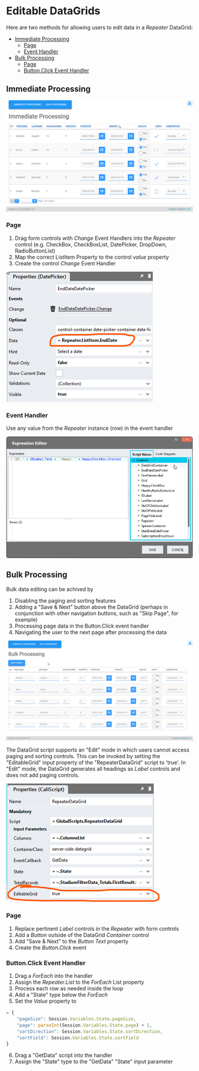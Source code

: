# Editable DataGrids <!-- omit in toc -->

Here are two methods for allowing users to edit data in a *Repeater* DataGrid: 

- [Immediate Processing](#immediate-processing)
  - [Page](#page)
  - [Event Handler](#event-handler)
- [Bulk Processing](#bulk-processing)
  - [Page](#page-1)
  - [Button.Click Event Handler](#buttonclick-event-handler)

## Immediate Processing

![](images/ImmediateProcessingView.gif)

### Page
1. Drag form controls with *Change* Event Handlers into the *Repeater* control (e.g. CheckBox, CheckBoxList, DatePicker, DropDown, RadioButtonList)
2. Map the correct ListItem Property to the control *value* property
3. Create the control *Change* Event Handler

![](images/SelectedRepeaterItemProperty.png)

### Event Handler
Use any value from the *Repeater* instance (row) in the event handler

![](images/ExpressionEditorRow.png)

## Bulk Processing

Bulk data editing can be achived by 

1. Disabling the paging and sorting features
2. Adding a "Save & Next" button above the DataGrid (perhaps in conjunction with other navigation buttons, such as "Skip Page", for example)
3. Processing page data in the Button.Click event handler
4. Navigating the user to the next page after processing the data

![](images/BulkProcessingView.gif)

The DataGrid script supports an "Edit" mode in which users cannot access paging and sorting controls. This can be invoked by setting the "EditableGrid" input property of the "RepeaterDataGrid" script to 'true'. In "Edit" mode, the DataGrid generates all headings as *Label* controls and does not add paging controls. 

![](images/EditableGridScriptProperty.png)

### Page

1. Replace pertinent *Label* controls in the *Repeater* with form controls
2. Add a *Button* outside of the DataGrid *Container* control
3. Add "Save & Next" to the *Button Text* property
4. Create the *Button.Click* event

### Button.Click Event Handler

1. Drag a *ForEach* into the handler
2. Assign the *Repeater.List* to the *ForEach* List property
3. Process each row as needed inside the loop
4. Add a "State" type below the *ForEach*
5. Set the *Value* property to

```javascript
= {
	"pageSize": Session.Variables.State.pageSize,
	"page": parseInt(Session.Variables.State.page) + 1,
	"sortDirection": Session.Variables.State.sortDirection,
	"sortField": Session.Variables.State.sortField
}
```

6. Drag a "GetData" script into the handler
7. Assign the "State" type to the "GetData" "State" input parameter